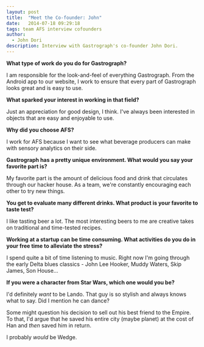 ```yaml
---
layout: post
title:  "Meet the Co-founder: John"
date:   2014-07-18 09:29:18
tags: team AFS interview cofounders
author:
  - John Dori
description: Interview with Gastrograph's co-founder John Dori.
---
```


**What type of work do you do for Gastrograph?**

I am responsible for the look-and-feel of everything Gastrograph. From the Android app to our website, I work to ensure that every part of Gastrograph looks great and is easy to use.

**What sparked your interest in working in that field?**

Just an appreciation for good design, I think. I've always been interested in objects that are easy and enjoyable to use.

**Why did you choose AFS?**

I work for AFS because I want to see what beverage producers can make with sensory analytics on their side.

<!--more-->

**Gastrograph has a pretty unique environment. What would you say your favorite part is?**

My favorite part is the amount of delicious food and drink that circulates through our hacker house. As a team, we're constantly encouraging each other to try new things.

**You get to evaluate many different drinks. What product is your favorite to taste test?**

I like tasting beer a lot. The most interesting beers to me are creative takes on traditional and time-tested recipes.

**Working at a startup can be time consuming. What activities do you do in your free time to alleviate the stress?**

I spend quite a bit of time listening to music. Right now I'm going through the early Delta blues classics - John Lee Hooker, Muddy Waters, Skip James, Son House...

**If you were a character from Star Wars, which one would you be?**

I'd definitely *want* to be Lando. That guy is so stylish and always knows what to say. Did I mention he can dance?

Some might question his decision to sell out his best friend to the Empire. To that, I'd argue that he saved his entire city (maybe planet) at the cost of Han and *then* saved him in return.

I probably *would* be Wedge.
